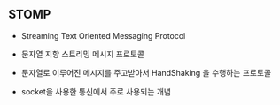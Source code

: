 ## STOMP
* Streaming Text Oriented Messaging Protocol
* 문자열 지향 스트리밍 메시지 프로토콜
* 문자열로 이루어진 메시지를 주고받아서 HandShaking 을 수행하는 프로토콜

* socket을 사용한 통신에서 주로 사용되는 개념